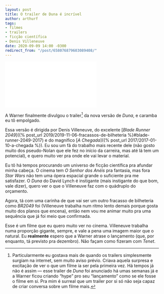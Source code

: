 ```yaml
---
layout: post
title: O trailer de Duna é incrível
author: arthurf
tags:
- filmes
- trailers
- ficção científica
- Denis Villeneuve
date: 2020-09-09 14:00 -0300
redirect_from: "/post/658076879603089408/"
---
```

<iframe class="full-width" src="//www.youtube-nocookie.com/embed/n9xhJrPXop4" frameborder="0" allow="accelerometer; autoplay; encrypted-media; gyroscope; picture-in-picture" allowfullscreen></iframe>

A Warner finalmente divulgou o trailer[^1] da nova versão de *Duna*, e caramba eu tô empolgado.

Essa versão é dirigida por Denis Villeneuve, do excelente [*Blade Runner 2049*]({% post_url 2019/2019-11-06-fracassos-de-bilheteria %}#blade-runner-2049-2017) e do magnífico [*A Chegada*]({% post_url 2017/2017-01-10-a-chegada %}). Eu sou um fã do trabalho mais recente dele (não gosto muito dos pseudo-Nolan que ele fez no início da carreira, mas até lá tem um potencial), e quero muito ver pra onde ele vai levar o material.

Eu tô há tempos procurando um universo de ficção científica pra afundar minha cabeça. O cinema tem *O Senhor dos Anéis* pra fantasia, mas fora *Star Wars* não tem uma ópera espacial grande o suficiente pra me satisfazer. O *Duna* do David Lynch é instigante (mais instigante do que bom, vale dizer), quero ver o que o Villeneuve faz com o quádruplo do orçamento.

Agora, tá com uma carinha de que vai ser um outro fracasso de bilheteria como *BR2049* foi (Villeneuve trabalha num ritmo lento demais porque gosta muito dos planos que encena), então nem vou me animar muito pra uma sequência que já foi meio que confirmada.

Esse é um filme que eu quero muito ver no cinema. Villeneuve trabalha numa proporção gigante, sempre, e vale a pena uma imagem maior que o natural. Eu **realmente** espero que a Warner atrase o lançamento (que, por enquanto, tá previsto pra dezembro). Não façam como fizeram com *Tenet*.


[^1]: Particularmente eu gostava mais de quando os trailers simplesmente surgiam na internet, sem muito aviso prévio. Criava aquela surpresa e excitação de ver o que um filme ia ser pela primeira vez. Há tempos já não é assim — esse trailer de *Duna* foi anunciado há umas semanas já e a Warner ficou criando “hype” pro seu “lançamento” como se ele fosse o filme em si. Pra mim é surreal que um trailer por si só não seja capaz de criar conversa sobre um filme mais.
